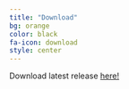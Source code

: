 ```yaml
---
title: "Download"
bg: orange
color: black
fa-icon: download
style: center
---
```


Download latest release [here!](https://github.com/bbougot/TVShow/releases/download/1.0.0/TVShowInstaller.exe)


